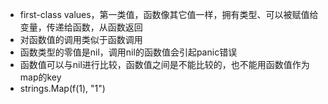 - first-class values，第一类值，函数像其它值一样，拥有类型、可以被赋值给变量，传递给函数，从函数返回
- 对函数值的调用类似于函数调用
- 函数类型的零值是nil，调用nil的函数值会引起panic错误
- 函数值可以与nil进行比较，函数值之间是不能比较的，也不能用函数值作为map的key
- strings.Map(f(1), "1")